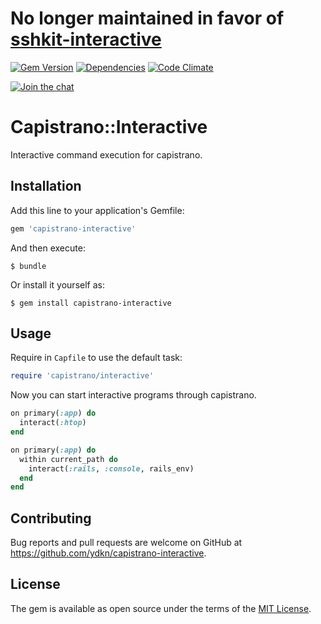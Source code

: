 # No longer maintained in favor of [sshkit-interactive](https://github.com/afeld/sshkit-interactive)


[![Gem Version](https://img.shields.io/gem/v/capistrano-interactive.svg)](https://rubygems.org/gems/capistrano-interactive)
[![Dependencies](https://img.shields.io/gemnasium/ydkn/capistrano-interactive.svg)](https://gemnasium.com/ydkn/capistrano-interactive)
[![Code Climate](https://img.shields.io/codeclimate/github/ydkn/capistrano-interactive.svg)](https://codeclimate.com/github/ydkn/capistrano-interactive)

[![Join the chat](https://badges.gitter.im/Join%20Chat.svg)](https://gitter.im/ydkn/capistrano-interactive)


# Capistrano::Interactive

Interactive command execution for capistrano.


## Installation

Add this line to your application's Gemfile:

```ruby
gem 'capistrano-interactive'
```

And then execute:

    $ bundle

Or install it yourself as:

    $ gem install capistrano-interactive


## Usage

Require in `Capfile` to use the default task:

```ruby
require 'capistrano/interactive'
```

Now you can start interactive programs through capistrano.

```ruby
on primary(:app) do
  interact(:htop)
end
```

```ruby
on primary(:app) do
  within current_path do
    interact(:rails, :console, rails_env)
  end
end
```


## Contributing

Bug reports and pull requests are welcome on GitHub at https://github.com/ydkn/capistrano-interactive.


## License

The gem is available as open source under the terms of the [MIT License](http://opensource.org/licenses/MIT).
